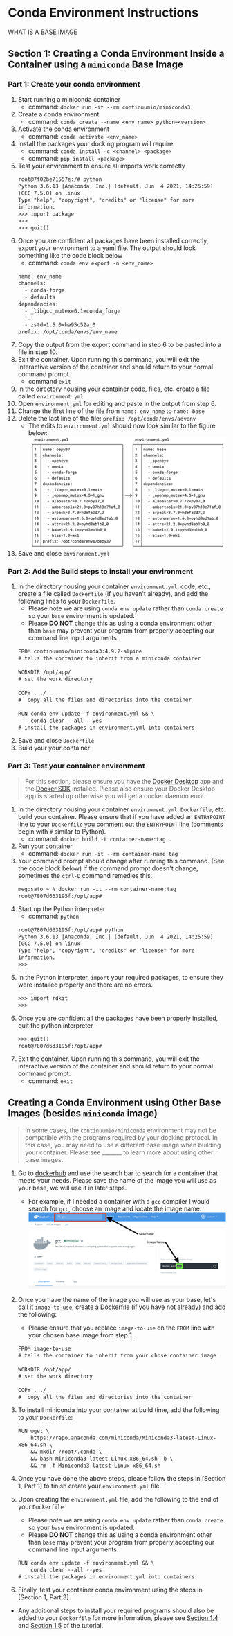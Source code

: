 # Conda Environment Instructions
WHAT IS A BASE IMAGE


## Section 1: Creating a Conda Environment Inside a Container using a `miniconda` Base Image
### Part 1: Create your conda environment
1. Start running a miniconda container
   * command: `docker run -it --rm continuumio/miniconda3`
2. Create a conda environment
   * command: `conda create --name <env_name> python=<version>`
3. Activate the conda environment
   * command: `conda activate <env_name>`
4. Install the packages your docking program will require
   * command: `conda install -c <channel> <package>`
   * command: `pip install <package>`
5. Test your environment to ensure all imports work correctly
   ```
   root@7f02be71557e:/# python
   Python 3.6.13 |Anaconda, Inc.| (default, Jun  4 2021, 14:25:59) 
   [GCC 7.5.0] on linux
   Type "help", "copyright", "credits" or "license" for more information.
   >>> import package
   >>> 
   >>> quit()
   ```
6. Once you are confident all packages have been installed correctly, export your environment to a yaml file. The output should look something like the code block below
   * command: `conda env export -n <env_name>`
   ```
   name: env_name
   channels:
     - conda-forge
     - defaults
   dependencies:
     - _libgcc_mutex=0.1=conda_forge
     ...
     - zstd=1.5.0=ha95c52a_0
   prefix: /opt/conda/envs/env_name
   ```
7. Copy the output from the export command in step 6 to be pasted into a file in step 10.
8. Exit the container. Upon running this command, you will exit the interactive version of the container and should return to your normal command prompt.
   * command `exit`
9. In the directory housing your container code, files, etc. create a file called `environment.yml` 
10. Open `environment.yml` for editing and paste in the output from step 6.
11. Change the first line of the file from `name: env_name` to `name: base`
12. Delete the last line of the file: `prefix: /opt/conda/envs/advenv`
    * The edits to `environment.yml` should now look similar to the figure below:
      ![yaml](https://github.com/samplchallenges/SAMPL-containers/blob/main/tutorials/images/conda_env_yml.png)
14. Save and close `environment.yml`

### Part 2: Add the Build steps to install your environment
1. In the directory housing your container `environment.yml`, code, etc., create a file called `Dockerfile` (if you haven't already), and add the following lines to your `Dockerfile`. 
    * Please note we are using `conda env update` rather than `conda create` so your `base` environment is updated. 
    * Please **DO NOT** change this as using a conda environment other than `base` may prevent your program from properly accepting our command line input arguments.
    ```
    FROM continuumio/miniconda3:4.9.2-alpine  
    # tells the container to inherit from a miniconda container

    WORKDIR /opt/app/   
    # set the work directory

    COPY . ./    
    #  copy all the files and directories into the container

    RUN conda env update -f environment.yml && \
        conda clean --all --yes      
    # install the packages in environment.yml into containers
    ```
2. Save and close `Dockerfile` 
3. Build your your container

### Part 3: Test your container environment
> For this section, please ensure you have the [Docker Desktop](https://www.docker.com/products/docker-desktop) app and the [Docker SDK](https://pypi.org/project/docker/) installed. Please also ensure your Docker Desktop app is started up otherwise you will get a docker daemon error. 
1. In the directory housing your container `environment.yml`, `Dockerfile`, etc. build your container. Please ensure that if you have added an `ENTRYPOINT` line to your `Dockerfile` you comment out the `ENTRYPOINT` line (comments begin with `#` similar to Python). 
    * command: `docker build -t container-name:tag .`
2. Run your container
    * command: `docker run -it --rm container-name:tag`
3. Your command prompt should change after running this command. (See the code block below) If the command prompt doesn't change, sometimes the `ctrl-D` command remedies this.
    ```
    megosato ~ % docker run -it --rm container-name:tag
    root@7807d633195f:/opt/app#
    ```
4. Start up the Python interpreter
    * command: `python`
    ```
    root@7807d633195f:/opt/app# python
    Python 3.6.13 |Anaconda, Inc.| (default, Jun  4 2021, 14:25:59) 
    [GCC 7.5.0] on linux
    Type "help", "copyright", "credits" or "license" for more information.
    >>> 
    ```
 5. In the Python interpreter, `import` your required packages, to ensure they were installed properly and there are no errors.
    ```
    >>> import rdkit
    >>> 
    ```
6. Once you are confident all the packages have been properly installed, quit the python interpreter
    ```
    >>> quit()
    root@7807d633195f:/opt/app# 
    ```
7. Exit the container. Upon running this command, you will exit the interactive version of the container and should return to your normal command prompt.
    * command: `exit`



## Creating a Conda Environment using Other Base Images (besides `miniconda` image)
> In some cases, the `continuumio/miniconda` environment may not be compatible with the programs required by your docking protocol. In this case, you may need to use a different base image when building your container. Please see _______ to learn more about using other base images.
1. Go to [dockerhub](https://hub.docker.com/) and use the search bar to search for a container that meets your needs. Please save the name of the image you will use as your base, we will use it in later steps. 
	* For example, if I needed a container with a `gcc` compiler I would search for `gcc`, choose an image and locate the image name:
		![searchbar](https://github.com/samplchallenges/SAMPL-containers/blob/main/tutorials/images/dockerhub_search.png)
2. Once you have the name of the image you will use as your base, let's call it `image-to-use`, create a [Dockerfile](https://github.com/samplchallenges/SAMPL-containers/blob/3ddb358e64aa542c230da0af686d2fa3186108a9/tutorials/templates/docking/Dockerfile#L1) (if you have not already) and add the following: 
	* Please ensure that you replace `image-to-use` on the `FROM` line with your chosen base image from step 1. 
	```
	FROM image-to-use
	# tells the container to inherit from your chose container image

	WORKDIR /opt/app/   
	# set the work directory

	COPY . ./    
	#  copy all the files and directories into the container

	```
4. To install miniconda into your container at build time, add the following to your `Dockerfile`:
	```
	RUN wget \
	    https://repo.anaconda.com/miniconda/Miniconda3-latest-Linux-x86_64.sh \
	    && mkdir /root/.conda \
	    && bash Miniconda3-latest-Linux-x86_64.sh -b \
	    && rm -f Miniconda3-latest-Linux-x86_64.sh
	```

5. Once you have done the above steps, please follow the steps in [Section 1, Part 1] to finish create your `environment.yml` file. 
6. Upon creating the `environment.yml` file, add the following to the end of your `Dockerfile`
	* Please note we are using `conda env update` rather than `conda create` so your `base` environment is updated. 
	* Please **DO NOT** change this as using a conda environment other than `base` may prevent your program from properly accepting our command line input arguments.
	```
	RUN conda env update -f environment.yml && \
	    conda clean --all --yes      
	# install the packages in environment.yml into containers
	```
7. Finally, test your container conda environment using the steps in [Section 1, Part 3]


* Any additional steps to install your required programs should also be added to your `Dockerfile` for more information, please see [Section 1.4](https://github.com/samplchallenges/SAMPL-containers/tree/main/tutorials#14-download-and-prepare-the-command-line-programs-autodock-vina-and-mgl-tools-executables-for-use-in-the-docking-container) and [Section 1.5](https://github.com/samplchallenges/SAMPL-containers/tree/main/tutorials#15-install-autodock-vina-and-mgl-tools-into-your-container) of the tutorial. 

